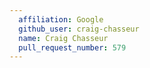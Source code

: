 ```yaml
---
  affiliation: Google
  github_user: craig-chasseur
  name: Craig Chasseur
  pull_request_number: 579
---
```

